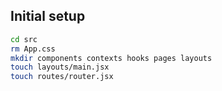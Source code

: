 ## Initial setup

```sh
cd src
rm App.css
mkdir components contexts hooks pages layouts
touch layouts/main.jsx
touch routes/router.jsx
```
